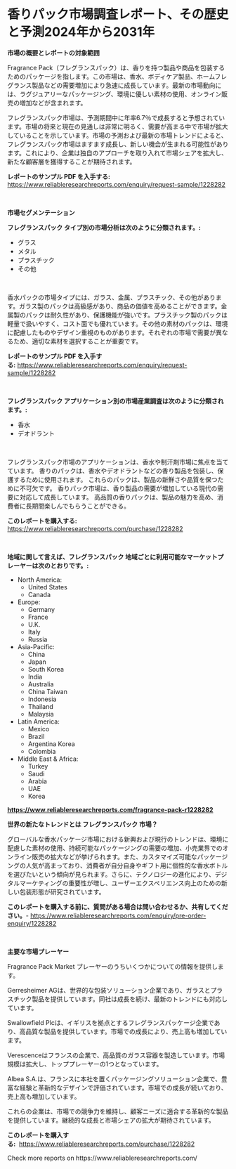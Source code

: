 <p><h1>香りパック市場調査レポート、その歴史と予測2024年から2031年</h1></p><p><strong>市場の概要とレポートの対象範囲</strong></p>
<p><p>Fragrance Pack（フレグランスパック）は、香りを持つ製品や商品を包装するためのパッケージを指します。この市場は、香水、ボディケア製品、ホームフレグランス製品などの需要増加により急速に成長しています。最新の市場動向には、ラグジュアリーなパッケージング、環境に優しい素材の使用、オンライン販売の増加などが含まれます。</p><p>フレグランスパック市場は、予測期間中に年率6.7％で成長すると予想されています。市場の将来と現在の見通しは非常に明るく、需要が高まる中で市場が拡大していることを示しています。市場の予測および最新の市場トレンドによると、フレグランスパック市場はますます成長し、新しい機会が生まれる可能性があります。これにより、企業は独自のアプローチを取り入れて市場シェアを拡大し、新たな顧客層を獲得することが期待されます。</p></p>
<p><strong>レポートのサンプル PDF を入手する:</strong> <a href="https://www.reliableresearchreports.com/enquiry/request-sample/1228282">https://www.reliableresearchreports.com/enquiry/request-sample/1228282</a></p>
<p>&nbsp;</p>
<p><strong>市場セグメンテーション</strong></p>
<p><strong>フレグランスパック タイプ別の市場分析は次のように分類されます。:</strong></p>
<p><ul><li>グラス</li><li>メタル</li><li>プラスチック</li><li>その他</li></ul></p>
<p>&nbsp;</p>
<p><p>香水パックの市場タイプには、ガラス、金属、プラスチック、その他があります。ガラス製のパックは高級感があり、商品の価値を高めることができます。金属製のパックは耐久性があり、保護機能が強いです。プラスチック製のパックは軽量で扱いやすく、コスト面でも優れています。その他の素材のパックは、環境に配慮したものやデザイン重視のものがあります。それぞれの市場で需要が異なるため、適切な素材を選択することが重要です。</p></p>
<p><strong>レポートのサンプル PDF を入手する:</strong>&nbsp;<a href="https://www.reliableresearchreports.com/enquiry/request-sample/1228282">https://www.reliableresearchreports.com/enquiry/request-sample/1228282</a></p>
<p>&nbsp;</p>
<p><strong> フレグランスパック アプリケーション別の市場産業調査は次のように分類されます。:</strong></p>
<p><ul><li>香水</li><li>デオドラント</li></ul></p>
<p>&nbsp;</p>
<p><p>フレグランスパック市場のアプリケーションは、香水や制汗剤市場に焦点を当てています。 香りのパックは、香水やデオドラントなどの香り製品を包装し、保護するために使用されます。 これらのパックは、製品の新鮮さや品質を保つために不可欠です。 香りパック市場は、香り製品の需要が増加している現代の需要に対応して成長しています。 高品質の香りパックは、製品の魅力を高め、消費者に長期間楽しんでもらうことができる。</p></p>
<p><strong>このレポートを購入する:</strong>&nbsp; <a href="https://www.reliableresearchreports.com/purchase/1228282">https://www.reliableresearchreports.com/purchase/1228282</a></p>
<p>&nbsp;</p>
<p><strong>地域に関して言えば、フレグランスパック 地域ごとに利用可能なマーケットプレーヤーは次のとおりです。:</strong></p>
<p><ul>
    <li>
        North America:
        <ul>
            <li>United States</li>
            <li>Canada</li>
        </ul>
    </li>
    <li>
        Europe:
        <ul>
            <li>Germany</li>
            <li>France</li>
            <li>U.K.</li>
            <li>Italy</li>
            <li>Russia</li>
        </ul>
    </li>
    <li>
        Asia-Pacific:
        <ul>
            <li>China</li>
            <li>Japan</li>
            <li>South Korea</li>
            <li>India</li>
            <li>Australia</li>
            <li>China Taiwan</li>
            <li>Indonesia</li>
            <li>Thailand</li>
            <li>Malaysia</li>
        </ul>
    </li>
    <li>
        Latin America:
        <ul>
            <li>Mexico</li>
            <li>Brazil</li>
            <li>Argentina Korea</li>
            <li>Colombia</li>
        </ul>
    </li>
    <li>
        Middle East & Africa:
        <ul>
            <li>Turkey</li>
            <li>Saudi</li>
            <li>Arabia</li>
            <li>UAE</li>
            <li>Korea</li>
        </ul>
    </li>
    </ul></p>
<p><strong><a href="https://www.reliableresearchreports.com/fragrance-pack-r1228282">https://www.reliableresearchreports.com/fragrance-pack-r1228282</a></strong>&nbsp;</p>
<p><strong>世界の新たなトレンドとは フレグランスパック 市場？</strong></p>
<p><p>グローバルな香水パッケージ市場における新興および現行のトレンドは、環境に配慮した素材の使用、持続可能なパッケージングの需要の増加、小売業界でのオンライン販売の拡大などが挙げられます。また、カスタマイズ可能なパッケージングの人気が高まっており、消費者が自分自身やギフト用に個性的な香水ボトルを選びたいという傾向が見られます。さらに、テクノロジーの進化により、デジタルマーケティングの重要性が増し、ユーザーエクスペリエンス向上のための新しい包装形態が研究されています。</p></p>
<p><strong>このレポートを購入する前に、質問がある場合は問い合わせるか、共有してください。</strong>- <a href="https://www.reliableresearchreports.com/enquiry/pre-order-enquiry/1228282">https://www.reliableresearchreports.com/enquiry/pre-order-enquiry/1228282</a></p>
<p>&nbsp;</p>
<p><strong>主要な市場プレーヤー</strong></p>
<p><p>Fragrance Pack Market プレーヤーのうちいくつかについての情報を提供します。</p><p>Gerresheimer AGは、世界的な包装ソリューション企業であり、ガラスとプラスチック製品を提供しています。同社は成長を続け、最新のトレンドにも対応しています。</p><p>Swallowfield Plcは、イギリスを拠点とするフレグランスパッケージ企業であり、高品質な製品を提供しています。市場での成長により、売上高も増加しています。</p><p>Verescenceはフランスの企業で、高品質のガラス容器を製造しています。市場規模は拡大し、トッププレーヤーの1つとなっています。</p><p>Albea S.A.は、フランスに本社を置くパッケージングソリューション企業で、豊富な経験と革新的なデザインで評価されています。市場での成長が続いており、売上高も増加しています。</p><p>これらの企業は、市場での競争力を維持し、顧客ニーズに適合する革新的な製品を提供しています。継続的な成長と市場シェアの拡大が期待されています。</p></p>
<p><strong>このレポートを購入する:</strong>&nbsp;&nbsp;<a href="https://www.reliableresearchreports.com/purchase/1228282">https://www.reliableresearchreports.com/purchase/1228282</a></p>
<p>Check more reports on https://www.reliableresearchreports.com/</p>